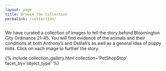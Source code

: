```yaml
---
layout: page
title: Browse the Collection
permalink: /collection/
---
```


We have curated a collection of images to tell the story behind Bloomington City Ordinance 21-45. You will find evidence of the animals and their conditions at both Anthony’s and Delilah’s as well as a general idea of puppy mills. Click on each image to further the story.


{% include collection_gallery.html collection='PetShopStop' facet_by='object_type' %}
